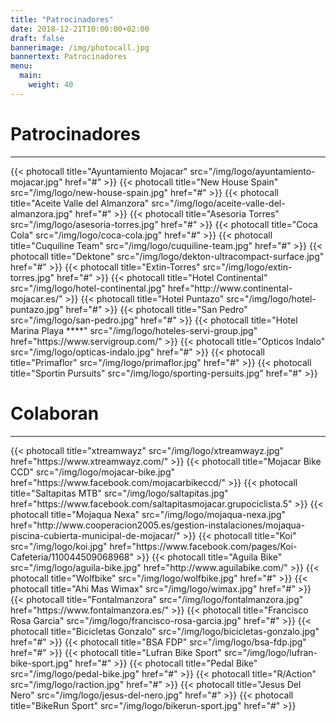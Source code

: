 ```yaml
---
title: "Patrocinadores"
date: 2018-12-21T10:00:00+02:00
draft: false
bannerimage: /img/photocall.jpg
bannertext: Patrocinadores
menu:
  main:
    weight: 40
---
```


<h1>Patrocinadores</h1>
<hr>
<div class="card-deck photocall">
    {{< photocall title="Ayuntamiento Mojacar" src="/img/logo/ayuntamiento-mojacar.jpg" href="#" >}}
    {{< photocall title="New House Spain" src="/img/logo/new-house-spain.jpg" href="#" >}}
    {{< photocall title="Aceite Valle del Almanzora" src="/img/logo/aceite-valle-del-almanzora.jpg" href="#" >}}
    {{< photocall title="Asesoria Torres" src="/img/logo/asesoria-torres.jpg" href="#" >}}
    {{< photocall title="Coca Cola" src="/img/logo/coca-cola.jpg" href="#" >}}
    {{< photocall title="Cuquiline Team" src="/img/logo/cuquiline-team.jpg" href="#" >}}
    {{< photocall title="Dektone" src="/img/logo/dekton-ultracompact-surface.jpg" href="#" >}}
    {{< photocall title="Extin-Torres" src="/img/logo/extin-torres.jpg" href="#" >}}
    {{< photocall title="Hotel Continental" src="/img/logo/hotel-continental.jpg" href="http://www.continental-mojacar.es/" >}}
    {{< photocall title="Hotel Puntazo" src="/img/logo/hotel-puntazo.jpg" href="#" >}}
    {{< photocall title="San Pedro" src="/img/logo/san-pedro.jpg" href="#" >}}
    {{< photocall title="Hotel Marina Playa ****" src="/img/logo/hoteles-servi-group.jpg" href="https://www.servigroup.com/" >}}
    {{< photocall title="Opticos Indalo" src="/img/logo/opticas-indalo.jpg" href="#" >}}
    {{< photocall title="Primaflor" src="/img/logo/primaflor.jpg" href="#" >}}
    {{< photocall title="Sportin Pursuits" src="/img/logo/sporting-persuits.jpg" href="#" >}}
</div>

<h1>Colaboran</h1>
<hr>
<div class="card-deck photocall">
    {{< photocall title="xtreamwayz" src="/img/logo/xtreamwayz.jpg" href="https://www.xtreamwayz.com/" >}}
    {{< photocall title="Mojacar Bike CCD" src="/img/logo/mojacar-bike.jpg" href="https://www.facebook.com/mojacarbikeccd/" >}}
    {{< photocall title="Saltapitas MTB" src="/img/logo/saltapitas.jpg" href="https://www.facebook.com/saltapitasmojacar.grupociclista.5" >}}
    {{< photocall title="Mojaqua Nexa" src="/img/logo/mojaqua-nexa.jpg" href="http://www.cooperacion2005.es/gestion-instalaciones/mojaqua-piscina-cubierta-municipal-de-mojacar/" >}}
    {{< photocall title="Koi" src="/img/logo/koi.jpg" href="https://www.facebook.com/pages/Koi-Cafeteria/110044509068968" >}}
    {{< photocall title="Aguila Bike" src="/img/logo/aguila-bike.jpg" href="http://www.aguilabike.com/" >}}
    {{< photocall title="Wolfbike" src="/img/logo/wolfbike.jpg" href="#" >}}
    {{< photocall title="Ahi Mas Wimax" src="/img/logo/wimax.jpg" href="#" >}}
    {{< photocall title="Fontalmanzora" src="/img/logo/fontalmanzora.jpg" href="https://www.fontalmanzora.es/" >}}
    {{< photocall title="Francisco Rosa Garcia" src="/img/logo/francisco-rosa-garcia.jpg" href="#" >}}
    {{< photocall title="Bicicletas Gonzalo" src="/img/logo/bicicletas-gonzalo.jpg" href="#" >}}
    {{< photocall title="BSA FDP" src="/img/logo/bsa-fdp.jpg" href="#" >}}
    {{< photocall title="Lufran Bike Sport" src="/img/logo/lufran-bike-sport.jpg" href="#" >}}
    {{< photocall title="Pedal Bike" src="/img/logo/pedal-bike.jpg" href="#" >}}
    {{< photocall title="R/Action" src="/img/logo/raction.jpg" href="#" >}}
    {{< photocall title="Jesus Del Nero" src="/img/logo/jesus-del-nero.jpg" href="#" >}}
    {{< photocall title="BikeRun Sport" src="/img/logo/bikerun-sport.jpg" href="#" >}}
</div>
